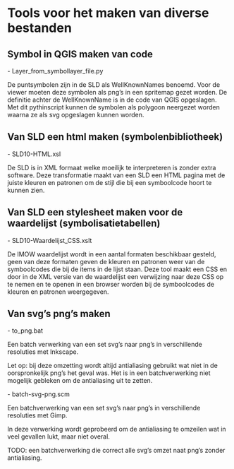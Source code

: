Tools voor het maken van diverse bestanden
==========================================

Symbol in QGIS maken van code
-----------------------------

\- Layer_from_symbollayer_file.py

De puntsymbolen zijn in de SLD als WellKnownNames benoemd. Voor de viewer moeten
deze symbolen als png’s in een spritemap gezet worden. De definitie achter de
WellKnownName is in de code van QGIS opgeslagen. Met dit pythinscript kunnen de
symbolen als polygoon neergezet worden waarna ze als svg opgeslagen kunnen
worden.

Van SLD een html maken (symbolenbibliotheek)
--------------------------------------------

\- SLD10-HTML.xsl

De SLD is in XML formaat welke moeilijk te interpreteren is zonder extra
software. Deze transformatie maakt van een SLD een HTML pagina met de juiste
kleuren en patronen om de stijl die bij een symboolcode hoort te kunnen zien.

Van SLD een stylesheet maken voor de waardelijst (symbolisatietabellen)
-----------------------------------------------------------------------

\- SLD10-Waardelijst_CSS.xslt

De IMOW waardelijst wordt in een aantal formaten beschikbaar gesteld, geen van
deze formaten geven de kleuren en patronen weer van de symboolcodes die bij de
items in de lijst staan. Deze tool maakt een CSS en door in de XML versie van de
waardelijst een verwijzing naar deze CSS op te nemen en te openen in een browser
worden bij de symboolcodes de kleuren en patronen weergegeven.

Van svg’s png’s maken
---------------------

\- to_png.bat

Een batch verwerking van een set svg’s naar png’s in verschillende resoluties
met Inkscape.

Let op: bij deze omzetting wordt altijd antialiasing gebruikt wat niet in de
oorspronkelijk png’s het geval was. Het is in een batchverwerking niet mogelijk
gebleken om de antialiasing uit te zetten.

\- batch-svg-png.scm

Een batchverwerking van een set svg’s naar png’s in verschillende resoluties met
Gimp.

In deze verwerking wordt geprobeerd om de antialiasing te omzeilen wat in veel
gevallen lukt, maar niet overal.

TODO: een batchverwerking die correct alle svg’s omzet naat png’s zonder
antialiasing.
